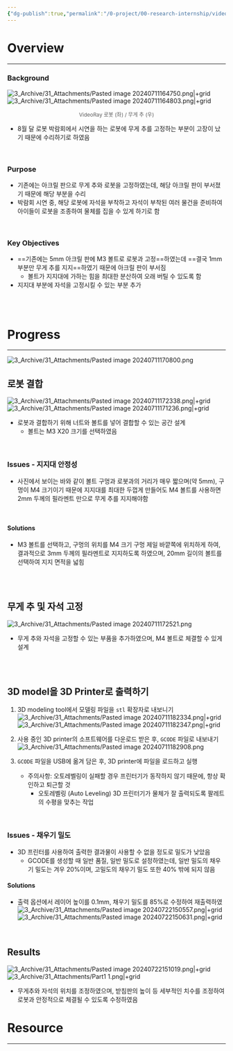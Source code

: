 ```yaml
---
{"dg-publish":true,"permalink":"/0-project/00-research-internship/video-ray/","tags":["Project"],"noteIcon":"","created":"2024-07-09"}
---
```


# Overview
---
### Background
![3_Archive/31_Attachments/Pasted image 20240711164750.png|+grid](/img/user/3_Archive/31_Attachments/Pasted%20image%2020240711164750.png)![3_Archive/31_Attachments/Pasted image 20240711164803.png|+grid](/img/user/3_Archive/31_Attachments/Pasted%20image%2020240711164803.png)
<center style="font-size: 12; opacity: 0.7">VideoRay 로봇 (좌) / 무게 추 (우)</center>

- 8월 달 로봇 박람회에서 시연을 하는 로봇에 무게 추를 고정하는 부분이 고장이 났기 때문에 수리하기로 하였음

<br/>

### Purpose
- 기존에는 아크릴 판으로 무게 추와 로봇을 고정하였는데, 해당 아크릴 판이 부서졌기 때문에 해당 부분을 수리
- 박람회 시연 중, 해당 로봇에 자석을 부착하고 자석이 부착된 여러 물건을 준비하여 아이들이 로봇을 조종하여 물체를 집을 수 있게 하기로 함

<br/>

### Key Objectives
- ==기존에는 5mm 아크릴 판에 M3 볼트로 로봇과 고정==하였는데 ==결국 1mm 부분만 무게 추를 지지==하였기 때문에 아크릴 판이 부서짐
	- 볼트가 지지대에 가하는 힘을 최대한 분산하여 오래 버틸 수 있도록 함
- 지지대 부분에 자석을 고정시킬 수 있는 부분 추가

<br/><br/>

# Progress
---
![3_Archive/31_Attachments/Pasted image 20240711170800.png](/img/user/3_Archive/31_Attachments/Pasted%20image%2020240711170800.png)

## 로봇 결합
![3_Archive/31_Attachments/Pasted image 20240711172338.png|+grid](/img/user/3_Archive/31_Attachments/Pasted%20image%2020240711172338.png)![3_Archive/31_Attachments/Pasted image 20240711171236.png|+grid](/img/user/3_Archive/31_Attachments/Pasted%20image%2020240711171236.png)

- 로봇과 결합하기 위해 너트와 볼트를 넣어 결합할 수 있는 공간 설계
	- 볼트는 M3 X20 크기를 선택하였음

<br/>

### Issues - 지지대 안정성
- 사진에서 보이는 바와 같이 볼트 구멍과 로봇과의 거리가 매우 짧으며(약 5mm), 구멍이 M4 크기이기 때문에 지지대를 최대한 두껍게 만들어도 M4 볼트를 사용하면 2mm 두께의 필라멘트 만으로 무게 추를 지지해야함

<br/>

#### Solutions
- M3 볼트를 선택하고, 구멍의 위치를 M4 크기 구멍 제일 바깥쪽에 위치하게 하여, 결과적으로 3mm 두께의 필라멘트로 지지하도록 하였으며, 20mm 길이의 볼트를 선택하여 지지 면적을 넓힘

<br/><br/>

## 무게 추 및 자석 고정
![3_Archive/31_Attachments/Pasted image 20240711172521.png](/img/user/3_Archive/31_Attachments/Pasted%20image%2020240711172521.png)

- 무게 추와 자석을 고정할 수 있는 부품을 추가하였으며, M4 볼트로 체결할 수 있게 설계

<br/><br/>

## 3D model을 3D Printer로 출력하기
1. 3D modeling tool에서 모델링 파일을 `stl` 확장자로 내보니기
	![3_Archive/31_Attachments/Pasted image 20240711182334.png|+grid](/img/user/3_Archive/31_Attachments/Pasted%20image%2020240711182334.png)![3_Archive/31_Attachments/Pasted image 20240711182347.png|+grid](/img/user/3_Archive/31_Attachments/Pasted%20image%2020240711182347.png)


1. 사용 중인 3D printer의 소프트웨어를 다운로드 받은 후, `GCODE` 파일로 내보내기
	![3_Archive/31_Attachments/Pasted image 20240711182908.png](/img/user/3_Archive/31_Attachments/Pasted%20image%2020240711182908.png)
2. `GCODE` 파일을 USB에 옮겨 담은 후, 3D printer에 파일을 로드하고 실행
	- 주의사항: 오토레벨링이 실패할 경우 프린터기가 동작하지 않기 때문에, 항상 확인하고 퇴근할 것
		- 오토레벨링 (Auto Leveling)
		  3D 프린터기가 물체가 잘 출력되도록 팔레트의 수평을 맞추는 작업

<br/>

### Issues - 채우기 밀도
- 3D 프린터를 사용하여 출력한 결과물이 사용할 수 없을 정도로 밀도가 낮았음
	- GCODE를 생성할 때 일반 품질, 일반 밀도로 설정하였는데, 일반 밀도의 채우기 밀도는 겨우 20%이며, 고밀도의 채우기 밀도 또한 40% 밖에 되지 않음

#### Solutions
- 출력 옵션에서 레이어 높이를 0.1mm, 채우기 밀도를 85%로 수정하여 재출력하였
![3_Archive/31_Attachments/Pasted image 20240722150557.png|+grid](/img/user/3_Archive/31_Attachments/Pasted%20image%2020240722150557.png)![3_Archive/31_Attachments/Pasted image 20240722150631.png|+grid](/img/user/3_Archive/31_Attachments/Pasted%20image%2020240722150631.png)

<br/>

## Results
![3_Archive/31_Attachments/Pasted image 20240722151019.png|+grid](/img/user/3_Archive/31_Attachments/Pasted%20image%2020240722151019.png)![3_Archive/31_Attachments/Part1 1.png|+grid](/img/user/3_Archive/31_Attachments/Part1%201.png)

- 무게추와 자석의 위치를 조정하였으며, 받침판의 높이 등 세부적인 치수를 조정하여 로봇과 안정적으로 체결될 수 있도록 수정하였음


# Resource
---